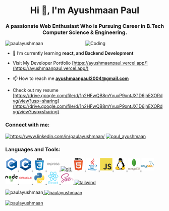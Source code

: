 <h1 align="center">Hi 👋, I'm Ayushmaan Paul</h1>
<h3 align="center">A passionate Web Enthusiast Who is Pursuing Career in B.Tech Computer Science & Engineering.</h3>
<img align="right" alt="Coding"  width="250" src="https://media0.giphy.com/media/bGgsc5mWoryfgKBx1u/200w.webp?cid=ecf05e47zkmxs6qui4octv6c99g4ve2ky0ziqlzv313tr6gb&ep=v1_gifs_search&rid=200w.webp&ct=g"/>
<p align="left"> <img src="https://komarev.com/ghpvc/?username=paulayushmaan&label=Profile%20views&color=0e75b6&style=flat" alt="paulayushmaan" /> </p>

- 🌱 I’m currently learning **react, and Backend Development**

- Visit My Developer Portfolio [https://ayushmaanpaul.vercel.app/](https://ayushmaanpaul.vercel.app/)

- 📫 How to reach me **ayushmaanpaul2004@gmail.com**

- Check out my resume [https://drive.google.com/file/d/1n2HFwQB8mYvuxP9xntJX1D6jhEXORdvg/view?usp=sharing](https://drive.google.com/file/d/1n2HFwQB8mYvuxP9xntJX1D6jhEXORdvg/view?usp=sharing)

<h3 align="left">Connect with me:</h3>
<p align="left">
<a href="https://www.linkedin.com/in/paulayushmaan/" target="blank"><img align="center" src="https://raw.githubusercontent.com/rahuldkjain/github-profile-readme-generator/master/src/images/icons/Social/linked-in-alt.svg" alt="https://www.linkedin.com/in/paulayushmaan/" height="30" width="40" /></a>
<a href="https://instagram.com/paul_ayushmaan" target="blank"><img align="center" src="https://raw.githubusercontent.com/rahuldkjain/github-profile-readme-generator/master/src/images/icons/Social/instagram.svg" alt="paul_ayushmaan" height="30" width="40" /></a>
</p>

<h3 align="left">Languages and Tools:</h3>
<p align="left"> <a href="https://www.cprogramming.com/" target="_blank" rel="noreferrer"> <img src="https://raw.githubusercontent.com/devicons/devicon/master/icons/c/c-original.svg" alt="c" width="40" height="40"/> </a> <a href="https://www.w3schools.com/cpp/" target="_blank" rel="noreferrer"> <img src="https://raw.githubusercontent.com/devicons/devicon/master/icons/cplusplus/cplusplus-original.svg" alt="cplusplus" width="40" height="40"/> </a> <a href="https://www.w3schools.com/css/" target="_blank" rel="noreferrer"> <img src="https://raw.githubusercontent.com/devicons/devicon/master/icons/css3/css3-original-wordmark.svg" alt="css3" width="40" height="40"/> </a> <a href="https://expressjs.com" target="_blank" rel="noreferrer"> <img src="https://raw.githubusercontent.com/devicons/devicon/master/icons/express/express-original-wordmark.svg" alt="express" width="40" height="40"/> </a> <a href="https://git-scm.com/" target="_blank" rel="noreferrer"> <img src="https://www.vectorlogo.zone/logos/git-scm/git-scm-icon.svg" alt="git" width="40" height="40"/> </a> <a href="https://www.w3.org/html/" target="_blank" rel="noreferrer"> <img src="https://raw.githubusercontent.com/devicons/devicon/master/icons/html5/html5-original-wordmark.svg" alt="html5" width="40" height="40"/> </a> <a href="https://www.java.com" target="_blank" rel="noreferrer"> <img src="https://raw.githubusercontent.com/devicons/devicon/master/icons/java/java-original.svg" alt="java" width="40" height="40"/> </a> <a href="https://developer.mozilla.org/en-US/docs/Web/JavaScript" target="_blank" rel="noreferrer"> <img src="https://raw.githubusercontent.com/devicons/devicon/master/icons/javascript/javascript-original.svg" alt="javascript" width="40" height="40"/> </a> <a href="https://www.linux.org/" target="_blank" rel="noreferrer"> <img src="https://raw.githubusercontent.com/devicons/devicon/master/icons/linux/linux-original.svg" alt="linux" width="40" height="40"/> </a> <a href="https://www.mongodb.com/" target="_blank" rel="noreferrer"> <img src="https://raw.githubusercontent.com/devicons/devicon/master/icons/mongodb/mongodb-original-wordmark.svg" alt="mongodb" width="40" height="40"/> </a> <a href="https://www.mysql.com/" target="_blank" rel="noreferrer"> <img src="https://raw.githubusercontent.com/devicons/devicon/master/icons/mysql/mysql-original-wordmark.svg" alt="mysql" width="40" height="40"/> </a> <a href="https://nodejs.org" target="_blank" rel="noreferrer"> <img src="https://raw.githubusercontent.com/devicons/devicon/master/icons/nodejs/nodejs-original-wordmark.svg" alt="nodejs" width="40" height="40"/> </a> <a href="https://www.oracle.com/" target="_blank" rel="noreferrer"> <img src="https://raw.githubusercontent.com/devicons/devicon/master/icons/oracle/oracle-original.svg" alt="oracle" width="40" height="40"/> </a> <a href="https://www.python.org" target="_blank" rel="noreferrer"> <img src="https://raw.githubusercontent.com/devicons/devicon/master/icons/python/python-original.svg" alt="python" width="40" height="40"/> </a> <a href="https://reactjs.org/" target="_blank" rel="noreferrer"> <img src="https://raw.githubusercontent.com/devicons/devicon/master/icons/react/react-original-wordmark.svg" alt="react" width="40" height="40"/> </a> <a href="https://sass-lang.com" target="_blank" rel="noreferrer"> <img src="https://raw.githubusercontent.com/devicons/devicon/master/icons/sass/sass-original.svg" alt="sass" width="40" height="40"/> </a> <a href="https://tailwindcss.com/" target="_blank" rel="noreferrer"> <img src="https://www.vectorlogo.zone/logos/tailwindcss/tailwindcss-icon.svg" alt="tailwind" width="40" height="40"/> </a> <a href="https://www.typescriptlang.org/" target="_blank" rel="noreferrer"> 

<p><img align="left" src="https://github-readme-stats.vercel.app/api/top-langs?username=paulayushmaan&show_icons=true&locale=en&layout=compact" alt="paulayushmaan" /></p>

<p>&nbsp;<img align="center" src="https://github-readme-stats.vercel.app/api?username=paulayushmaan&show_icons=true&locale=en" alt="paulayushmaan" /></p>

<p><img align="center" src="https://github-readme-streak-stats.herokuapp.com/?user=paulayushmaan&" alt="paulayushmaan" /></p>
